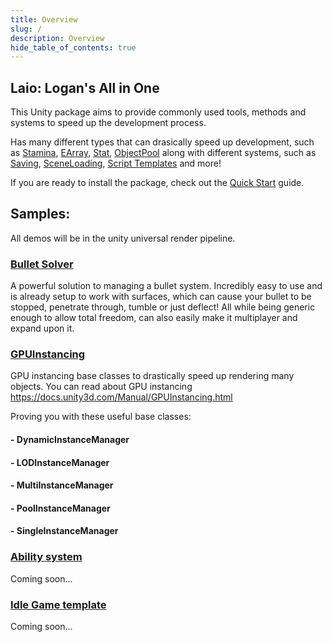 ```yaml
---
title: Overview
slug: /
description: Overview
hide_table_of_contents: true
---
```


## Laio: Logan's All in One

This Unity package aims to provide commonly used tools, methods and systems to speed up the development process.

Has many different types that can drasically speed up development, such as [Stamina](/), [EArray](/), [Stat](/), [ObjectPool](/) along with different systems, such as [Saving](/), [SceneLoading](/), [Script Templates](/LaioEditor/TemplateEditor/) and more!

If you are ready to install the package, check out the [Quick Start](/QuickStart) guide.

## Samples:

All demos will be in the unity universal render pipeline. 

### [Bullet Solver](/Samples/BulletSolver)

A powerful solution to managing a bullet system. Incredibly easy to use and is already setup to work with surfaces, which can cause your bullet to be stopped, penetrate through, tumble or just deflect!
All while being generic enough to allow total freedom, can also easily make it multiplayer and expand upon it.

### [GPUInstancing](/)

GPU instancing base classes to drastically speed up rendering many objects. You can read about GPU instancing https://docs.unity3d.com/Manual/GPUInstancing.html

Proving you with these useful base classes:

#### - DynamicInstanceManager
#### - LODInstanceManager
#### - MultiInstanceManager
#### - PoolInstanceManager
#### - SingleInstanceManager

### [Ability system](/)

Coming soon...

### [Idle Game template](/)

Coming soon...
